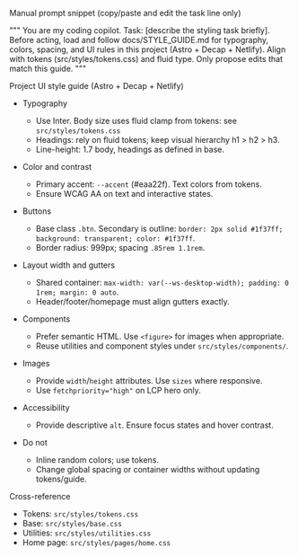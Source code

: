 Manual prompt snippet (copy/paste and edit the task line only)

"""
You are my coding copilot. Task: [describe the styling task briefly].
Before acting, load and follow docs/STYLE_GUIDE.md for typography, colors, spacing, and UI rules in this project (Astro + Decap + Netlify). Align with tokens (src/styles/tokens.css) and fluid type. Only propose edits that match this guide.
"""

Project UI style guide (Astro + Decap + Netlify)

- Typography
  - Use Inter. Body size uses fluid clamp from tokens: see `src/styles/tokens.css`
  - Headings: rely on fluid tokens; keep visual hierarchy h1 > h2 > h3.
  - Line-height: 1.7 body, headings as defined in base.

- Color and contrast
  - Primary accent: `--accent` (#eaa22f). Text colors from tokens.
  - Ensure WCAG AA on text and interactive states.

- Buttons
  - Base class `.btn`. Secondary is outline: `border: 2px solid #1f37ff; background: transparent; color: #1f37ff`.
  - Border radius: 999px; spacing `.85rem 1.1rem`.

- Layout width and gutters
  - Shared container: `max-width: var(--ws-desktop-width); padding: 0 1rem; margin: 0 auto`.
  - Header/footer/homepage must align gutters exactly.

- Components
  - Prefer semantic HTML. Use `<figure>` for images when appropriate.
  - Reuse utilities and component styles under `src/styles/components/`.

- Images
  - Provide `width`/`height` attributes. Use `sizes` where responsive.
  - Use `fetchpriority="high"` on LCP hero only.

- Accessibility
  - Provide descriptive `alt`. Ensure focus states and hover contrast.

- Do not
  - Inline random colors; use tokens.
  - Change global spacing or container widths without updating tokens/guide.

Cross-reference
- Tokens: `src/styles/tokens.css`
- Base: `src/styles/base.css`
- Utilities: `src/styles/utilities.css`
- Home page: `src/styles/pages/home.css`

